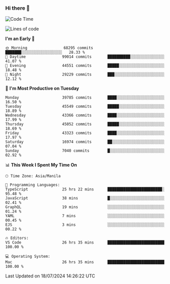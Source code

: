 ### Hi there 👋

<!--START_SECTION:waka-->
![Code Time](http://img.shields.io/badge/Code%20Time-5%2C380%20hrs%205%20mins-blue)

![Lines of code](https://img.shields.io/badge/From%20Hello%20World%20I%27ve%20Written-113.2%20million%20lines%20of%20code-blue)

**I'm an Early 🐤** 

```text
🌞 Morning                68295 commits       ███████░░░░░░░░░░░░░░░░░░   28.33 % 
🌆 Daytime                99014 commits       ██████████░░░░░░░░░░░░░░░   41.07 % 
🌃 Evening                44551 commits       █████░░░░░░░░░░░░░░░░░░░░   18.48 % 
🌙 Night                  29229 commits       ███░░░░░░░░░░░░░░░░░░░░░░   12.12 % 
```
📅 **I'm Most Productive on Tuesday** 

```text
Monday                   39785 commits       ████░░░░░░░░░░░░░░░░░░░░░   16.50 % 
Tuesday                  45549 commits       █████░░░░░░░░░░░░░░░░░░░░   18.89 % 
Wednesday                43366 commits       ████░░░░░░░░░░░░░░░░░░░░░   17.99 % 
Thursday                 45052 commits       █████░░░░░░░░░░░░░░░░░░░░   18.69 % 
Friday                   43323 commits       ████░░░░░░░░░░░░░░░░░░░░░   17.97 % 
Saturday                 16974 commits       ██░░░░░░░░░░░░░░░░░░░░░░░   07.04 % 
Sunday                   7040 commits        █░░░░░░░░░░░░░░░░░░░░░░░░   02.92 % 
```


📊 **This Week I Spent My Time On** 

```text
🕑︎ Time Zone: Asia/Manila

💬 Programming Languages: 
TypeScript               25 hrs 22 mins      ████████████████████████░   95.48 % 
JavaScript               38 mins             █░░░░░░░░░░░░░░░░░░░░░░░░   02.41 % 
GraphQL                  19 mins             ░░░░░░░░░░░░░░░░░░░░░░░░░   01.24 % 
YAML                     7 mins              ░░░░░░░░░░░░░░░░░░░░░░░░░   00.45 % 
EJS                      3 mins              ░░░░░░░░░░░░░░░░░░░░░░░░░   00.22 % 

🔥 Editors: 
VS Code                  26 hrs 35 mins      █████████████████████████   100.00 % 

💻 Operating System: 
Mac                      26 hrs 35 mins      █████████████████████████   100.00 % 
```


 Last Updated on 18/07/2024 14:26:22 UTC
<!--END_SECTION:waka-->


<!--
**rad182/rad182** is a ✨ _special_ ✨ repository because its `README.md` (this file) appears on your GitHub profile.

Here are some ideas to get you started:

- 🔭 I’m currently working on ...
- 🌱 I’m currently learning ...
- 👯 I’m looking to collaborate on ...
- 🤔 I’m looking for help with ...
- 💬 Ask me about ...
- 📫 How to reach me: ...
- 😄 Pronouns: ...
- ⚡ Fun fact: ...
-->
